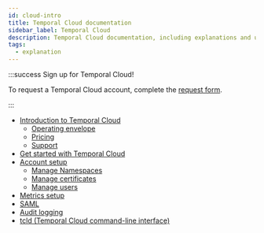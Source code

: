 ```yaml
---
id: cloud-intro
title: Temporal Cloud documentation
sidebar_label: Temporal Cloud
description: Temporal Cloud documentation, including explanations and usage.
tags:
  - explanation
---
```


:::success Sign up for Temporal Cloud!

To request a Temporal Cloud account, complete the [request form](https://pages.temporal.io/cloud-request-access).

:::

- [Introduction to Temporal Cloud](/cloud/introduction)
  - [Operating envelope](/cloud/operating-envelope-intro)
  - [Pricing](/cloud/pricing-intro)
  - [Support](/cloud/support-intro)
- [Get started with Temporal Cloud](/cloud/get-started)
- [Account setup](/cloud/account-setup)
  - [Manage Namespaces](/cloud/namespaces-intro)
  - [Manage certificates](/cloud/certificates-intro)
  - [Manage users](/cloud/users-intro)
- [Metrics setup](/cloud/metrics-intro)
- [SAML](/cloud/saml-intro)
- [Audit logging](/cloud/what-is-audit-logging)
- [tcld (Temporal Cloud command-line interface)](/cloud/tcld)
